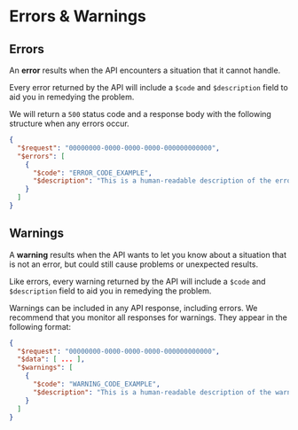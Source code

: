 # Errors & Warnings

## Errors
An **error** results when the API encounters a situation that it cannot handle.

Every error returned by the API will include a `$code` and `$description` field to aid you in remedying the problem.

We will return a `500` status code and a response body with the following structure when any errors occur.
```json
{
  "$request": "00000000-0000-0000-0000-000000000000",
  "$errors": [
    {
      "$code": "ERROR_CODE_EXAMPLE",
      "$description": "This is a human-readable description of the error."
    }
  ]
}
```

## Warnings 
A **warning** results when the API wants to let you know about a situation that is not an error, but could still cause problems or unexpected results.

Like errors, every warning returned by the API will include a `$code` and `$description` field to aid you in remedying the problem.

Warnings can be included in any API response, including errors. We recommend that you monitor all responses for warnings. They appear in the following format:

```json
{
  "$request": "00000000-0000-0000-0000-000000000000",
  "$data": [ ... ],
  "$warnings": [
    {
      "$code": "WARNING_CODE_EXAMPLE",
      "$description": "This is a human-readable description of the warning."
    }
  ]
}
```
